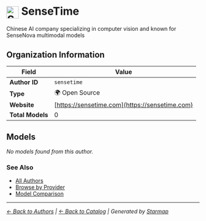 # <img src="https://raw.githubusercontent.com/agentstation/starmap/master/internal/embedded/logos/sensetime.svg" alt="SenseTime" width="32" height="32" style="vertical-align: middle;"> SenseTime
  
  
  
Chinese AI company specializing in computer vision and known for SenseNova multimodal models
  
  
## Organization Information
  
| Field | Value |
|---------|---------|
| **Author ID** | `sensetime` |
| **Type** | 🌍 Open Source |
| **Website** | [https://sensetime.com](https://sensetime.com) |
| **Total Models** | 0 |

  
## Models
  
*No models found from this author.*
  
### See Also
  
- [All Authors](../)
- [Browse by Provider](../../providers/)
- [Model Comparison](../../models/)
  
---
*_[← Back to Authors](../) | [← Back to Catalog](../../) | Generated by [Starmap](https://github.com/agentstation/starmap)_*